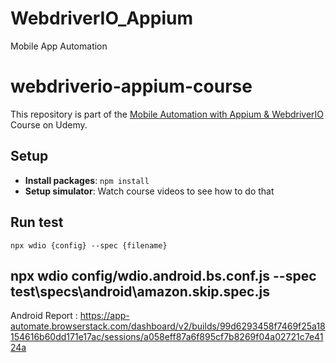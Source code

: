 # WebdriverIO_Appium
Mobile App Automation

# webdriverio-appium-course
This repository is part of the [Mobile Automation with Appium &amp; WebdriverIO](https://www.udemy.com/course/appium-webdriverio-mobile-automation/?referralCode=70179964D63962225A04) Course on Udemy.

## Setup
- **Install packages**: `npm install`
- **Setup simulator**: Watch course videos to see how to do that

## Run test
`npx wdio {config} --spec {filename}`
## npx wdio config/wdio.android.bs.conf.js --spec test\specs\android\amazon.skip.spec.js

Android Report :
https://app-automate.browserstack.com/dashboard/v2/builds/99d6293458f7469f25a18154616b60dd171e17ac/sessions/a058eff87a6f895cf7b8269f04a02721c7e4124a